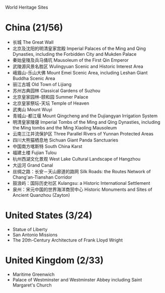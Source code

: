World Heritage Sites

# China (21/56)

- 长城 The Great Wall
- 北京及沈阳的明清皇家宫殿 Imperial Palaces of the Ming and Qing Dynasties, including the Forbidden City and Mukden Palace
- 秦始皇陵及兵马俑坑 Mausoleum of the First Qin Emperor
- 武陵源风景名胜区 Wulingyuan Scenic and Historic Interest Area
- 峨眉山-乐山大佛 Mount Emei Scenic Area, including Leshan Giant Buddha Scenic Area
- 丽江古城 Old Town of Lijiang
- 苏州古典园林 Classical Gardens of Suzhou
- 北京皇家园林-颐和园 Summer Palace
- 北京皇家祭坛-天坛 Temple of Heaven
- 武夷山 Mount Wuyi
- 青城山-都江堰 Mount Qingcheng and the Dujiangyan Irrigation System
- 明清皇家陵寝 Imperial Tombs of the Ming and Qing Dynasties, including the Ming tombs and the Ming Xiaoling Mausoleum
- 云南三江并流保护区 Three Parallel Rivers of Yunnan Protected Areas
- 四川大熊猫栖息地 Sichuan Giant Panda Sanctuaries
- 中国南方喀斯特 South China Karst
- 福建土楼 Fujian Tulou
- 杭州西湖文化景观 West Lake Cultural Landscape of Hangzhou
- 大运河 Grand Canal
- 丝绸之路：长安－天山廊道的路网 Silk Roads: the Routes Network of Chang'an-Tianshan Corridor
- 鼓浪屿：国际历史社区 Kulangsu: a Historic International Settlement
- 泉州：宋元中国的世界海洋商贸中心 Historic Monuments and Sites of Ancient Quanzhou (Zayton)

# United States (3/24)

- Statue of Liberty
- San Antonio Missions
- The 20th-Century Architecture of Frank Lloyd Wright

# United Kingdom (2/33)

- Maritime Greenwich
- Palace of Westminster and Westminster Abbey including Saint Margaret's Church
